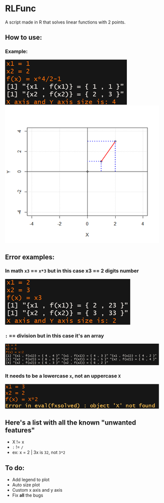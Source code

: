 # RLFunc
A script made in R that solves linear functions with 2 points.

## How to use:
### Example:
![text_ex](/images/text_input_and_output.PNG)
![plot_ex](/images/plot_output.png)

## Error examples:
### In math `x3` == `x*3` but in this case x3 == 2 digits number
![error1](/images/error1.PNG)

### `:` == division but in this case it's an array
![error2](/images/error2.PNG)

### It needs to be a lowercase `x`, not an uppercase `X`
![error3](/images/error3.PNG)


## Here's a list with all the known "unwanted features"
- X != x
- `:` != `/`
- ex: x = 2 | 3x is `32`, not `3*2`

## To do:
- Add legend to plot
- Auto size plot 
- Custom x axis and y axis
- Fix **all** the bugs
